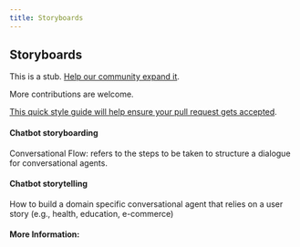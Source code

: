 ```yaml
---
title: Storyboards
---
```

## Storyboards

This is a stub. <a href='https://github.com/freecodecamp/guides/tree/master/src/pages/product-design/storyboards/index.md' target='_blank' rel='nofollow'>Help our community expand it</a>.

More contributions are welcome.

<a href='https://github.com/freecodecamp/guides/blob/master/README.md' target='_blank' rel='nofollow'>This quick style guide will help ensure your pull request gets accepted</a>.

<!-- The article goes here, in GitHub-flavored Markdown. Feel free to add YouTube videos, images, and CodePen/JSBin embeds  -->
#### Chatbot storyboarding
Conversational Flow: refers to the steps to be taken to structure a dialogue for conversational agents.

#### Chatbot storytelling
How to build a domain specific conversational agent that relies on a user story (e.g., health, education, e-commerce) 

#### More Information:
<!-- Please add any articles you think might be helpful to read before writing the article -->


